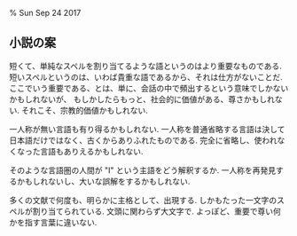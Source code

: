% Sun Sep 24 2017

## 小説の案

短くて、単純なスペルを割り当てるような語というのはより重要なものである.
短いスペルというのは、いわば貴重な語であるから、それは仕方がないことだ.
ここでいう重要である、とは、単に、会話の中で頻出するという意味でしかないかもしれないが、
もしかしたらもっと、社会的に価値がある、尊さかもしれない.
それこそ、宗教的価値かもしれない.

一人称が無い言語も有り得るかもしれない.
一人称を普通省略する言語は決して日本語だけではなく、古くからありふれたものである.
完全に省略し、使われなくなった言語もありえるかもしれない.

そのような言語圏の人間が "I" という主語をどう解釈するか.
一人称を再発見するかもしれないし、大いな誤解をするかもしれない.

多くの文献で何度も、明らかに主格として、出現する.
しかもたった一文字のスペルが割り当てられている.
文頭に関わらず大文字で.
よっぽど、重要で尊い何かを指す言葉に違いない.
